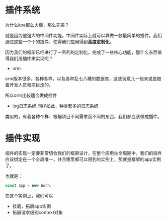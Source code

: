 插件系统
=====

为什么koa那么火爆，那么完美？

就是因为他强大的中间件功能。中间件实际上就可以算做一款最简单的插件。我们通过这些一个个的插件，使得我们应用得到**高度定制化**。

因为我们的框架已经进行了一系列的定制化，完成了一些核心功能，那什么东西值得我们用插件来实现呢？


- orm

orm版本很多，各种各样，以及各种乱七八糟的数据库，这些玩意儿一般来说是随着开发人员和项目走的。

所以orm比较适合做成插件


- log日志系统
同样如此，种类繁多的日志系统



类似的，有着各种个样、根据项目不同需求而不同的东西，我们都应该做成插件。


插件实现
===

插件的实现一定要非常切合我们的框架设计，在整个应用生命周期中，我们的插件应该绑定在一个全局唯一，并且哪里都可以用到的实例上，那就是框架的app实例了。


也就是：
```ts
const app = new burn;
```

在这个实例上，我们可以
- 挂载，拓展app实例
- 拓展请求级别context对象








